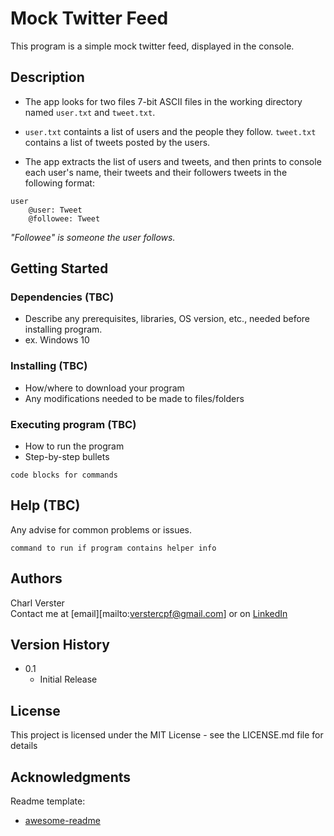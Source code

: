 # Mock Twitter Feed

This program is a simple mock twitter feed, displayed in the console. 

## Description

* The app looks for two files 7-bit ASCII files in the working directory named `user.txt` and `tweet.txt`.

* `user.txt` containts a list of users and the people they follow. `tweet.txt` contains a list of tweets posted by the users. 

* The app extracts the list of users and tweets, and then prints to console each user's name, their tweets and their followers tweets in the following format:

```
user
    @user: Tweet
    @followee: Tweet
```
*"Followee" is someone the user follows.*

## Getting Started

### Dependencies (TBC)

* Describe any prerequisites, libraries, OS version, etc., needed before installing program.
* ex. Windows 10

### Installing (TBC)

* How/where to download your program
* Any modifications needed to be made to files/folders

### Executing program (TBC)

* How to run the program
* Step-by-step bullets
```
code blocks for commands
```

## Help (TBC)

Any advise for common problems or issues.
```
command to run if program contains helper info
```

## Authors

Charl Verster\
Contact me at [email][mailto:verstercpf@gmail.com] or on [LinkedIn](https://www.linkedin.com/in/verstercpf/)

## Version History


* 0.1
    * Initial Release

## License

This project is licensed under the MIT License - see the LICENSE.md file for details

## Acknowledgments

Readme template:
* [awesome-readme](https://github.com/matiassingers/awesome-readme)
